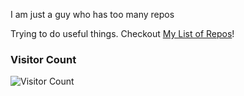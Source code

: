 I am just a guy who has too many repos

Trying to do useful things. Checkout [My List of Repos](https://github.com/boredsquirrel/My-Repos)!

### Visitor Count

![Visitor Count](https://profile-counter.glitch.me/boredsquirrel/count.svg)
